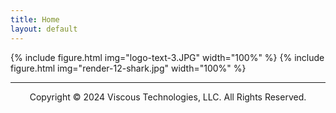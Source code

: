 ```yaml
---
title: Home
layout: default
---
```


{% include figure.html img="logo-text-3.JPG" width="100%" %}
{% include figure.html img="render-12-shark.jpg" width="100%" %}

---------
<p style="text-align: center;">Copyright © 2024 Viscous Technologies, LLC. All Rights Reserved.</p>

<!--- 
{% include figure.html img="primary-logo.jpg" width="20%" %}

{% include figure.html img="4knots,100rpm_1.JPG" width="100%" %}
-->
